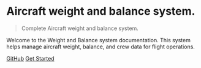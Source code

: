 
# Aircraft weight and balance system.

> Complete Aircraft weight and balance system.

Welcome to the Weight and Balance system documentation. This system helps manage aircraft weight, balance, and crew data for flight operations. 

[GitHub](https:github.com/flightsadmin/wab)
[Get Started](installation.md)
